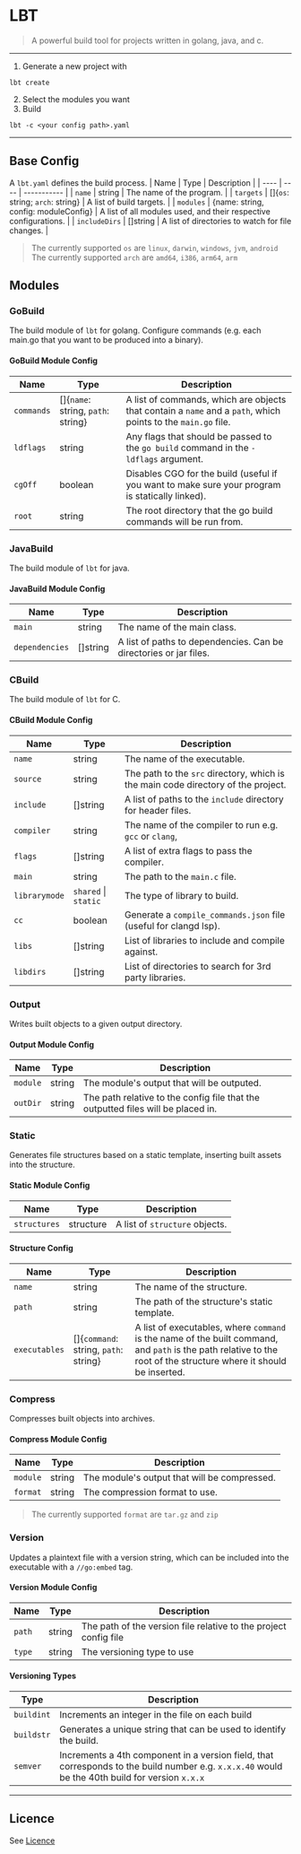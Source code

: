 # LBT
> A powerful build tool for projects written in golang, java, and c.

---

1. Generate a new project with

```shell
lbt create
```

2. Select the modules you want
3. Build

```shell
lbt -c <your config path>.yaml
```

---

## Base Config

A `lbt.yaml` defines the build process.
| Name | Type | Description |
| ---- | ---- | ----------- |
| `name` | string | The name of the program. |
| `targets` | []{`os`: string; `arch`: string} | A list of build targets. |
| `modules` | {name: string, config: moduleConfig} | A list of all modules used, and their respective configurations. |
| `includeDirs` | []string | A list of directories to watch for file changes. |

> The currently supported `os` are `linux`, `darwin`, `windows`, `jvm`, `android`
> The currently supported `arch` are `amd64`, `i386`, `arm64`, `arm`

## Modules

### GoBuild

The build module of `lbt` for golang. Configure commands (e.g. each main.go that you want to be produced into a binary).

#### GoBuild Module Config

| Name | Type | Description |
| ---- | ---- | ----------- |
| `commands` | []{`name`: string, `path`: string} | A list of commands, which are objects that contain a `name` and a `path`, which points to the `main.go` file. |
| `ldflags` | string | Any flags that should be passed to the `go build` command in the `-ldflags` argument. |
| `cgOff` | boolean | Disables CGO for the build (useful if you want to make sure your program is statically linked). |
| `root` | string | The root directory that the go build commands will be run from. |

### JavaBuild

The build module of `lbt` for java.

#### JavaBuild Module Config

| Name | Type | Description |
| ---- | ---- | ----------- |
| `main` | string | The name of the main class. |
| `dependencies` | []string | A list of paths to dependencies. Can be directories or jar files. |

### CBuild

The build module of `lbt` for C.

#### CBuild Module Config

| Name | Type | Description |
| ---- | ---- | ----------- |
| `name` | string | The name of the executable. |
| `source` | string | The path to the `src` directory, which is the main code directory of the project. |
| `include` | []string | A list of paths to the `include` directory for header files. |
| `compiler` | string | The name of the compiler to run e.g. `gcc` or `clang`, |
| `flags` | []string | A list of extra flags to pass the compiler. |
| `main` | string | The path to the `main.c` file. |
| `librarymode` | `shared` \| `static` | The type of library to build. |
| `cc` | boolean | Generate a `compile_commands.json` file (useful for clangd lsp). |
| `libs` | []string | List of libraries to include and compile against. |
| `libdirs` | []string | List of directories to search for 3rd party libraries. |

### Output
Writes built objects to a given output directory.

#### Output Module Config

| Name | Type | Description |
| ---- | ---- | ----------- |
| `module` | string | The module's output that will be outputed. |
| `outDir` | string | The path relative to the config file that the outputted files will be placed in.  |

### Static
Generates file structures based on a static template, inserting built assets into the structure. 

#### Static Module Config

| Name | Type | Description |
| ---- | ---- | ----------- |
| `structures` | structure | A list of `structure` objects. |

#### Structure Config

| Name | Type | Description |
| ---- | ---- | ----------- |
| `name` | string | The name of the structure. |
| `path` | string | The path of the structure's static template. |
| `executables` | []{`command`: string, `path`: string} | A list of executables, where `command` is the name of the built command, and `path` is the path relative to the root of the structure where it should be inserted. |

### Compress

Compresses built objects into archives.

#### Compress Module Config

| Name | Type | Description |
| ---- | ---- | ----------- |
| `module` | string | The module's output that will be compressed. |
| `format` | string | The compression format to use. |

> The currently supported `format` are `tar.gz` and `zip`

### Version
Updates a plaintext file with a version string, which can be included into the executable with a `//go:embed` tag. 

#### Version Module Config

| Name | Type | Description |
| ---- | ---- | ----------- |
| `path` | string | The path of the version file relative to the project config file |
| `type` | string | The versioning type to use |

#### Versioning Types

| Type | Description |
| ---- | ----------- | 
| `buildint` | Increments an integer in the file on each build |
| `buildstr` | Generates a unique string that can be used to identify the build. |
| `semver` | Increments a 4th component in a version field, that corresponds to the build number e.g. `x.x.x.40` would be the 40th build for version `x.x.x` |


---

## Licence

See [Licence](./LICENCE)
